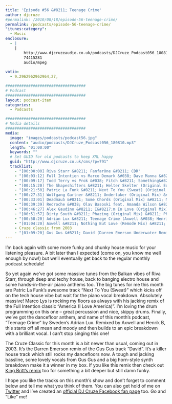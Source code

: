 ```yaml
---
title: 'Episode #56 &#8211; Teenage Crime'
author: djcruze
#permalink: /2010/08/18/episode-56-teenage-crime/
permalink: /podcasts/episode-56-teenage-crime/
"itunes:category":
  - Music
enclosure:
  - |
    |
        http://www.djcruzeaudio.co.uk/podcasts/DJCruze_Podcast056_180810.mp3
        74415281
        audio/mpeg
        
votio:
  - 9.2962962962964,27,

###################################
# Podcast
###################################
layout: podcast-item
categories:
  - Podcasts

###################################
# Media details
###################################
media:
  image: "images/podcasts/podcast56.jpg"
  content: "audio/podcasts/DJCruze_Podcast056_180810.mp3"
  length: "01:00:00"
  keywords: ""
  # Set GUID for old podcasts to keep XML happy
  guid: "http://www.djcruze.co.uk/cms/?p=791"
  tracklist:
    - "[00:00:00] Riva Starr &#8211; FanfarOne &#8211; CDR"
    - "[00:03:12] Full Intention vs Marco Demark &#038; Dave Manna &#8211; America (I Love America) (LYS Remix) &#8211; Full Intention"
    - "[00:09:17] Todd Terry vs Prok &#038; Fitch &#8211; Something&#8217;s Going On (Original Mix) &#8211; Stealth Records"
    - "[00:15:20] The Shapeshifters &#8211; Helter Skelter (Original Edit) &#8211; Defected"
    - "[00:21:50] Patric La Funk &#8211; Next To You (Sweat) (Original Vocal Mix) &#8211; WePlay"
    - "[00:27:31] Wolfgang Gartner &#8211; Undertaker (Original Mix) &#8211; Kindergarten"
    - "[00:33:01] Deadmau5 &#8211; Some Chords (Original Mix) &#8211; Mau5trap"
    - "[00:39:39] Redroche &#038; Olav Basoski feat. Amanda Wilson &#8211; Not Over You (Original Mix) &#8211; Eyezcream Records"
    - "[00:46:27] Alex Gaudino &#8211; I&#8217;m In Love (Original Mix) &#8211; Magnificent"
    - "[00:51:57] Dirty South &#8211; Phazing (Original Mix) &#8211; Phazing"
    - "[00:58:20] Adrian Lux &#8211; Teenage Crime (Axwell &#038; Henrik B Remode) &#8211; Axtone Records"
    - "[01:04:20] Axwell &#8211; Nothing But Love (Remode Mix) &#8211; Axtone"
    - Cruze classic from 2003 
    - "[01:09:20] Gus Gus &#8211; David (Darren Emerson Underwater Remix) &#8211; Underwater Records"
---
```

I&#8217;m back again with some more funky and chunky house music for your listening pleasure. A bit later than I expected (come on, you know me well enough by now!) but we&#8217;ll eventually get back to the regular monthly podcast schedule!

So yet again we&#8217;ve got some massive tunes from the Balkan vibes of Riva Starr, through deep and techy house, back to banging electro house and some hands-in-the-air piano anthems too. The big tunes for me this month are Patric La Funk&#8217;s awesome track &#8220;Next To You (Sweat)&#8221; which kicks off on the tech house vibe but wait for the piano vocal breakdown. Absolutely massive! Marco Lys is rocking my floors as always with his jacking remix of the Full Intention classic &#8220;America (I Love America)&#8221;. I&#8217;m loving the drum programming on this one &#8211; great percussion and nice, skippy drums. Finally, we&#8217;ve got the dancefloor anthem, and name of this month&#8217;s podcast, &#8220;Teenage Crime&#8221; by Sweden&#8217;s Adrian Lux. Remixed by Axwell and Henrik B, this starts off all mean and moody and then builds to an epic breakdown with a brilliant vocal. I can&#8217;t stop singing this one!

The Cruze Classic for this month is a bit newer than usual, coming out in 2003. It&#8217;s the Darren Emerson remix of the Gus Gus track &#8220;David&#8221;. It&#8217;s a killer house track which still rocks my dancefloors now. A tough and jacking bassline, some lovely vocals from Gus Gus and a big horn-style synth breakdown make it a winner in my box. If you like this remix then check out [King Britt&#8217;s remix][2] too for something a bit deeper but still damn funky.

I hope you like the tracks on this month&#8217;s show and don&#8217;t forget to comment below and tell me what you think of them. You can also get hold of me on [Twitter][3] and I&#8217;ve created an [official DJ Cruze Facebook fan page][4] too. Go and &#8220;Like&#8221; me!

 [1]: http://www.djcruze.co.uk/cms/wp-content/uploads/2010/08/podcast56.jpg
 [2]: http://www.youtube.com/watch?v=sBfnRUBM3ck
 [3]: http://twitter.com/djcruze
 [4]: http://www.facebook.com/housedjcruze
 [5]: http://www.djcruze.co.uk/cms/wp-content/DownloadButton.gif
 [6]: http://www.djcruzeaudio.co.uk/podcasts/DJCruze_Podcast056_180810.mp3
